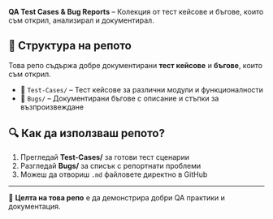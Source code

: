 **QA Test Cases &amp; Bug Reports** – Колекция от тест кейсове и бъгове, които съм открил, анализирал и документирал. 

## 📂 Структура на репото  
Това репо съдържа добре документирани **тест кейсове** и **бъгове**, които съм открил.  

- 📁 `Test-Cases/` – Тест кейсове за различни модули и функционалности  
- 🐞 `Bugs/` – Документирани бъгове с описание и стъпки за възпроизвеждане  

## 🔍 Как да използваш репото?  
1. Прегледай **Test-Cases/** за готови тест сценарии  
2. Разгледай **Bugs/** за списък с репортнати проблеми  
3. Можеш да отвориш `.md` файловете директно в GitHub

---
🚀 **Целта на това репо** е да демонстрира добри QA практики и документация.
